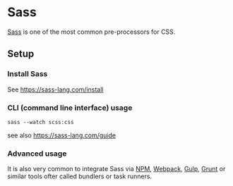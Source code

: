 # Sass

[Sass](https://sass-lang.com/) is one of the most common pre-processors for CSS.

## Setup

### Install Sass
See <https://sass-lang.com/install>

### CLI (command line interface) usage

```sass --watch scss:css```

see also <https://sass-lang.com/guide>

### Advanced usage

It is also very common to integrate Sass via [NPM](https://www.npmjs.com/), [Webpack](https://webpack.js.org/), [Gulp](https://gulpjs.com/), [Grunt](https://gruntjs.com/) or similar tools ofter called bundlers or task runners.

